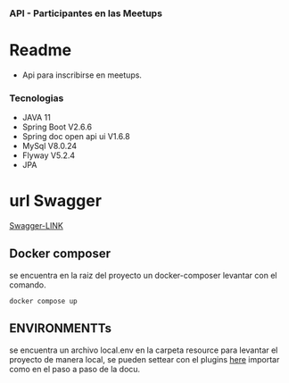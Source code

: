 ### API - Participantes en las Meetups

# Readme

- Api para inscribirse en meetups.

### Tecnologias

- JAVA 11
- Spring Boot V2.6.6
- Spring doc open api ui V1.6.8
- MySql V8.0.24
- Flyway V5.2.4
- JPA

# url Swagger

[Swagger-LINK
](http://localhost:8088/swagger-ui/index.html#/)

## Docker composer 

se encuentra en la raiz del proyecto un docker-composer levantar con el comando.

`docker compose up`

## ENVIRONMENTTs

se encuentra un archivo local.env en la carpeta resource para levantar el proyecto de manera local, se pueden settear 
con el plugins  [here](https://plugins.jetbrains.com/plugin/7861-envfile) importar como en el paso a paso de la docu.


